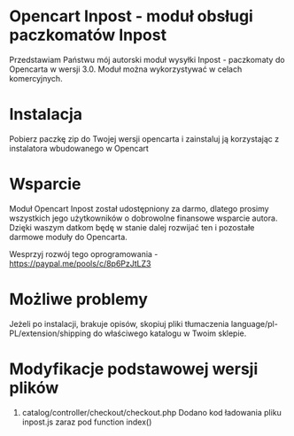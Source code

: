 # Opencart Inpost - moduł obsługi paczkomatów Inpost
Przedstawiam Państwu mój autorski moduł wysyłki Inpost - paczkomaty do Opencarta w wersji 3.0. Moduł można wykorzystywać w celach komercyjnych.

# Instalacja
Pobierz paczkę zip do Twojej wersji opencarta i zainstaluj ją korzystając z instalatora wbudowanego w Opencart

# Wsparcie
Moduł Opencart Inpost został udostępniony za darmo, dlatego prosimy wszystkich jego użytkowników o dobrowolne finansowe wsparcie autora. Dzięki waszym datkom będę w stanie dalej rozwijać ten i pozostałe darmowe moduły do Opencarta.

Wesprzyj rozwój tego oprogramowania - https://paypal.me/pools/c/8p6PzJtLZ3

# Możliwe problemy
Jeżeli po instalacji, brakuje opisów, skopiuj pliki tłumaczenia language/pl-PL/extension/shipping do właściwego katalogu w Twoim sklepie.

# Modyfikacje podstawowej wersji plików
1. catalog/controller/checkout/checkout.php
   Dodano kod ładowania pliku inpost.js zaraz pod function index()
   
